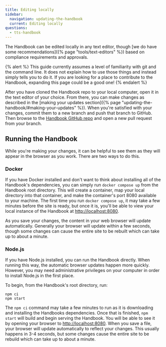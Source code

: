 ```yaml
---
title: Editing locally
sidebar:
  navigation: updating-the-handbook
  current: Editing locally
questions:
  - tts-handbook
---
```


The Handbook can be edited locally in any text editor, though [we do have some
recommendations]({% page "tools/text-editors" %}) based on compliance
requirements and approvals.

{% alert %}
  This guide currently assumes a level of familiarity with git and the command line. It does not explain how to use those things and instead simply tells you to do it. If you are looking for a place to contribute to the Handbook, expanding this page could be a good one!
{% endalert %}

After you have cloned the Handbook repo to your local computer, open it in the
text editor of your choice. From there, you can make changes as described in the
[making your updates section]({% page
  "updating-the-handbook/#making-your-updates" %}). When you're satisfied with your
changes, commit them to a new branch and push that branch to GitHub. Then browse
to the [Handbook GitHub repo](https://github.com/18F/handbook/pulls) and open a new
pull request from your branch.

## Running the Handbook

While you're making your changes, it can be helpful to see them as they will
appear in the browser as you work. There are two ways to do this.

### Docker

If you have Docker installed and don't want to think about installing all of the
Handbook's dependencies, you can simply run `docker compose up` from the
Handbook root directory. This will create a container, map your local directory
into that container, and make the container's port 8080 available to your
machine. The first time you run `docker compose up`, it may take a few minutes
before the site is ready, but once it is, you'll be able to view your local
instance of the Handbook at [http://localhost:8080](http://localhost:8080).

As you save your changes, the content in your web browser will update
automatically. Generally your browser will update within a few seconds, though
some changes can cause the entire site to be rebuilt which can take up to about
a minute.

### Node.js

If you have Node.js installed, you can run the Handbook directly. When running
this way, the automatic browser updates happen more quickly. However, you may
need administrative privileges on your computer in order to install Node.js in
the first place.

To begin, from the Handbook's root directory, run:

```
npm ci
npm start
```

The `npm ci` command may take a few minutes to run as it is downloading and
installing the Handbooks dependencies. Once that is finished, `npm start` will
build and begin serving the Handbook. You will be able to see it by opening your
browser to [http://localhost:8080](http://localhost:8080). When you save a file,
your browser will update automatically to reflect your changes. This usually
happens in 3-4 seconds, but some changes cause the entire site to be rebuild
which can take up to about a minute.

